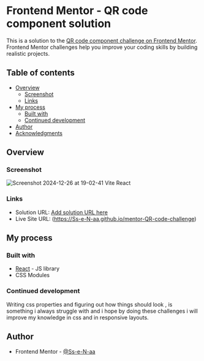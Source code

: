 # Frontend Mentor - QR code component solution

This is a solution to the [QR code component challenge on Frontend Mentor](https://www.frontendmentor.io/challenges/qr-code-component-iux_sIO_H). Frontend Mentor challenges help you improve your coding skills by building realistic projects. 

## Table of contents

- [Overview](#overview)
  - [Screenshot](#screenshot)
  - [Links](#links)
- [My process](#my-process)
  - [Built with](#built-with)
  - [Continued development](#continued-development)
- [Author](#author)
- [Acknowledgments](#acknowledgments)


## Overview

### Screenshot
![Screenshot 2024-12-26 at 19-02-41 Vite React](https://github.com/user-attachments/assets/109e1a57-ba2f-4b1f-a210-5aeeaf4014fa)

### Links

- Solution URL: [Add solution URL here](https://your-solution-url.com)
- Live Site URL: (https://Ss-e-N-aa.github.io/mentor-QR-code-challenge)

## My process

### Built with

- [React](https://reactjs.org/) - JS library
- CSS Modules


### Continued development

Writing css properties and figuring out how things should look , is something i always struggle with and i hope by doing these challenges i will improve my knowledge in css 
and in responsive layouts.

## Author

- Frontend Mentor - [@Ss-e-N-aa](https://www.frontendmentor.io/profile/Ss-e-N-aa)
